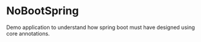# NoBootSpring
Demo application to understand how spring boot must have designed using core annotations.
